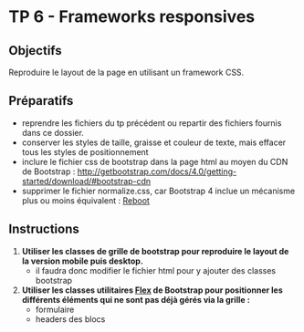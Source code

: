 # TP 6 - Frameworks responsives

## Objectifs
Reproduire le layout de la page en utilisant un framework CSS.


## Préparatifs
- reprendre les fichiers du tp précédent ou repartir des fichiers fournis dans ce dossier.
- conserver les styles de taille, graisse et couleur de texte, mais effacer tous les styles de positionnement
- inclure le fichier css de bootstrap dans la page html au moyen du CDN de Bootstrap : http://getbootstrap.com/docs/4.0/getting-started/download/#bootstrap-cdn
- supprimer le fichier normalize.css, car Bootstrap 4 inclue un mécanisme plus ou moins équivalent : [Reboot](https://getbootstrap.com/docs/4.0/content/reboot/)


## Instructions
1. **Utiliser les classes de grille de bootstrap pour reproduire le layout de la version mobile puis desktop.**
	- il faudra donc modifier le fichier html pour y ajouter des classes bootstrap
2. **Utiliser les classes utilitaires [Flex](https://getbootstrap.com/docs/4.0/utilities/flex/) de Bootstrap pour positionner les différents éléments qui ne sont pas déjà gérés via la grille :**
	- formulaire
	- headers des blocs

